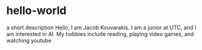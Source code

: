 # hello-world
a short description
Hello, I am Jacob Kouvarakis. I am a junior at UTC, and I am interested in AI. 
My hobbies include reading, playing video games, and watching youtube
